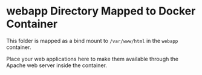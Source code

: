 # webapp Directory Mapped to Docker Container

This folder is mapped as a bind mount to `/var/www/html` in the `webapp` container.

Place your web applications here to make them available through the Apache web server inside the container.
